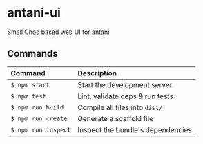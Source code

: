 # antani-ui

Small Choo based web UI for antani

## Commands
| Command             | Description                       |
|:--------------------|:----------------------------------|
| `$ npm start`       | Start the development server      |
| `$ npm test`        | Lint, validate deps & run tests   |
| `$ npm run build`   | Compile all files into `dist/`    |
| `$ npm run create`  | Generate a scaffold file          |
| `$ npm run inspect` | Inspect the bundle's dependencies |
